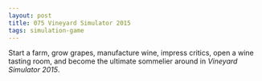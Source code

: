 ```yaml
---
layout: post
title: 075 Vineyard Simulator 2015
tags: simulation-game
---
```

Start a farm, grow grapes, manufacture wine, impress critics, open a wine tasting room, and become the ultimate sommelier around in *Vineyard Simulator 2015*.